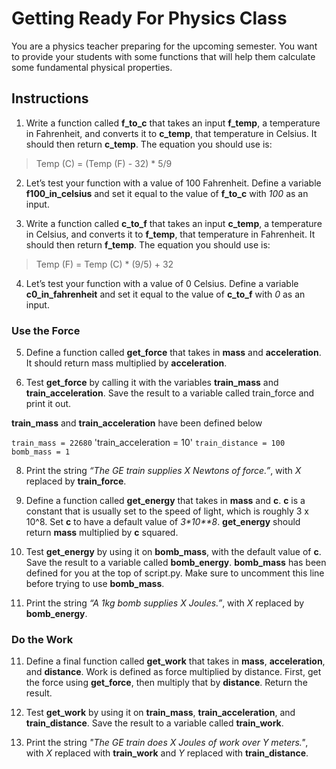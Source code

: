 # Getting Ready For Physics Class
You are a physics teacher preparing for the upcoming semester. You want to provide your students with some functions that will help them calculate some fundamental physical properties.

## Instructions
1. Write a function called **f_to_c** that takes an input **f_temp**, a temperature in Fahrenheit, and converts it to **c_temp**, that temperature in Celsius.
It should then return **c_temp**.
The equation you should use is:
> Temp (C) = (Temp (F) - 32) * 5/9

2. Let’s test your function with a value of 100 Fahrenheit.
Define a variable **f100_in_celsius** and set it equal to the value of **f_to_c** with _100_ as an input.

3. Write a function called **c_to_f** that takes an input **c_temp**, a temperature in Celsius, and converts it to **f_temp**, that temperature in Fahrenheit.
It should then return **f_temp**.
The equation you should use is:
> Temp (F) = Temp (C) * (9/5) + 32

4. Let’s test your function with a value of 0 Celsius.
Define a variable **c0_in_fahrenheit** and set it equal to the value of **c_to_f** with _0_ as an input.

### Use the Force
5. Define a function called **get_force** that takes in **mass** and **acceleration**. It should return mass multiplied by **acceleration**.

6. Test **get_force** by calling it with the variables **train_mass** and **train_acceleration**.
Save the result to a variable called train_force and print it out.

**train_mass** and **train_acceleration** have been defined below

`train_mass = 22680`
'train_acceleration = 10'
`train_distance = 100`
`bomb_mass = 1`

8. Print the string _“The GE train supplies X Newtons of force.”_, with _X_ replaced by **train_force**.

9. Define a function called **get_energy** that takes in **mass** and **c**.
**c** is a constant that is usually set to the speed of light, which is roughly 3 x 10^8. Set **c** to have a default value of _3*10**8_.
**get_energy** should return **mass** multiplied by **c** squared.

10. Test **get_energy** by using it on **bomb_mass**, with the default value of **c**. Save the result to a variable called **bomb_energy**.
**bomb_mass** has been defined for you at the top of script.py. Make sure to uncomment this line before trying to use **bomb_mass**.

11. Print the string _“A 1kg bomb supplies X Joules.”_, with _X_ replaced by **bomb_energy**.

### Do the Work
11. Define a final function called **get_work** that takes in **mass**, **acceleration**, and **distance**.
Work is defined as force multiplied by distance. First, get the force using **get_force**, then multiply that by **distance**. Return the result.

12. Test **get_work** by using it on **train_mass**, **train_acceleration**, and **train_distance**. Save the result to a variable called **train_work**.

13. Print the string _"The GE train does X Joules of work over Y meters."_, with _X_ replaced with **train_work** and _Y_ replaced with **train_distance**.

